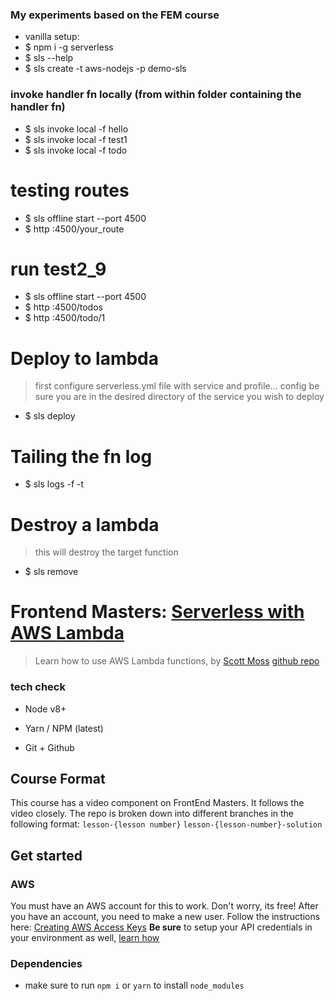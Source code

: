 ### My experiments based on the FEM course
* vanilla setup:
* $ npm i -g serverless
* $ sls --help
* $ sls create -t aws-nodejs -p demo-sls


### invoke handler fn locally (from within folder containing the handler fn)
* $ sls invoke local -f hello
* $ sls invoke local -f test1
* $ sls invoke local -f todo

# testing routes
* $ sls offline start --port 4500
* $ http :4500/your_route

# run test2_9
* $ sls offline start --port 4500
* $ http :4500/todos
* $ http :4500/todo/1

# Deploy to lambda
> first configure serverless.yml file with service and profile... config
> be sure you are in the desired directory of the service you wish to deploy
* $ sls deploy

# Tailing the fn log
* $ sls logs -f <serviceName> -t

# Destroy a lambda
> this will destroy the target function
* $ sls remove

# Frontend Masters: [Serverless with AWS Lambda](https://frontendmasters.com/courses/serverless-aws/)
> Learn how to use AWS Lambda functions, by [Scott Moss](https://github.com/hendrixer)
> [github repo](https://github.com/FrontendMasters/serverless-with-aws) 

### tech check
* Node v8+
* Yarn / NPM (latest)

* Git + Github

## Course Format
This course has a video component on FrontEnd Masters. It follows the video closely. The repo is broken down into different branches in the following format:
`lesson-{lesson number}`
`lesson-{lesson-number}-solution`

## Get started
### AWS
You must have an AWS account for this to work. Don't worry, its free! After you have an account, you need to make a new user. Follow the instructions here: [Creating AWS Access Keys](https://serverless.com/framework/docs/providers/aws/guide/credentials#creating-aws-access-keys)
**Be sure** to setup your API credentials in your environment as well, [learn how](https://serverless.com/framework/docs/providers/aws/guide/credentials#using-aws-access-keys)

### Dependencies
* make sure to run `npm i` or `yarn` to install `node_modules`

